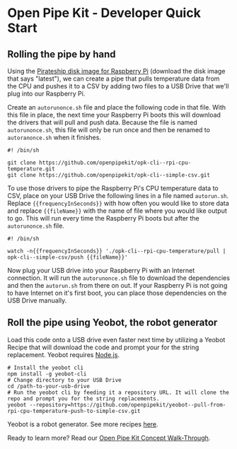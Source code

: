 # Open Pipe Kit - Developer Quick Start

## Rolling the pipe by hand
Using the [Pirateship disk image for Raspberry Pi](http://pirate.sh) (download the disk image that says "latest"), we can create a pipe that pulls temperature data from the CPU and pushes it to a CSV by adding two files to a USB Drive that we'll plug into our Raspberry Pi.

Create an `autorunonce.sh` file and place the following code in that file. With this file in place, the next time your Raspberry Pi boots this will download the drivers that will pull and push data. Because the file is named `autorunonce.sh`, this file will only be run once and then be renamed to `autoranonce.sh` when it finishes.
```
#! /bin/sh

git clone https://github.com/openpipekit/opk-cli--rpi-cpu-temperature.git
git clone https://github.com/openpipekit/opk-cli--simple-csv.git
```

To use those drivers to pipe the Raspberry Pi's CPU temperature data to CSV, place on your USB Drive the following lines in a file named `autorun.sh`. Replace `{{frequencyInSeconds}}` with how often you would like to store data and replace `{{fileName}}` with the name of file where you would like output to go. This will run every time the Raspberry Pi boots but after the `autorunonce.sh` file.
```
#! /bin/sh

watch -n{{frequencyInSeconds}} './opk-cli--rpi-cpu-temperature/pull | opk-cli--simple-csv/push {{fileName}}'
```

Now plug your USB drive into your Raspberry Pi with an Internet connection.  It will run the `autorunonce.sh` file to download the dependencies and then the `autorun.sh` from there on out. If your Raspberry Pi is not going to have Internet on it's first boot, you can place those dependencies on the USB Drive manually.


## Roll the pipe using Yeobot, the robot generator
Load this code onto a USB drive even faster next time by utilizing a Yeobot Recipe that will download the code and prompt your for the string replacement. Yeobot requires [Node.js](http://nodejs.org).
```
# Install the yeobot cli
npm install -g yeobot-cli
# Change directory to your USB Drive
cd /path-to-your-usb-drive
# Run the yeobot cli by feeding it a repository URL. It will clone the repo and prompt you for the string replacements.
yeobot --repository=https://github.com/openpipekit/yeobot--pull-from-rpi-cpu-temperature-push-to-simple-csv.git
```

Yeobot is a robot generator. See more recipes [here](https://github.com/openpipekit?utf8=%E2%9C%93&query=yeobot--). 

Ready to learn more? Read our [Open Pipe Kit Concept Walk-Through](developer-opk-concepts-walk-through.md).
